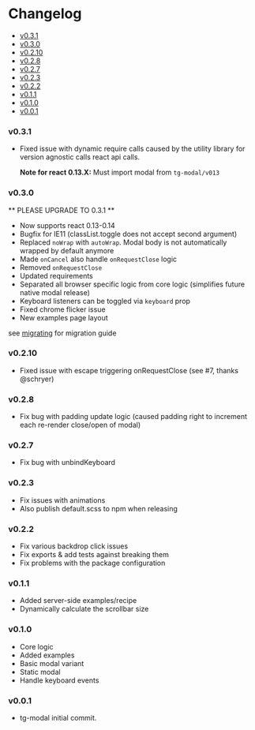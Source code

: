 <!-- START doctoc generated TOC please keep comment here to allow auto update -->
<!-- DON'T EDIT THIS SECTION, INSTEAD RE-RUN doctoc TO UPDATE -->
# Changelog

- [v0.3.1](#v031)
- [v0.3.0](#v030)
- [v0.2.10](#v0210)
- [v0.2.8](#v028)
- [v0.2.7](#v027)
- [v0.2.3](#v023)
- [v0.2.2](#v022)
- [v0.1.1](#v011)
- [v0.1.0](#v010)
- [v0.0.1](#v001)

<!-- END doctoc generated TOC please keep comment here to allow auto update -->

### v0.3.1

 * Fixed issue with dynamic require calls caused by the utility
   library for version agnostic calls react api calls.

   **Note for react 0.13.X:** Must import modal from `tg-modal/v013`

### v0.3.0

 ** PLEASE UPGRADE TO 0.3.1 **

 * Now supports react 0.13-0.14
 * Bugfix for IE11 (classList.toggle does not accept second argument)
 * Replaced `noWrap` with `autoWrap`. Modal body is not automatically wrapped
   by default anymore
 * Made `onCancel` also handle `onRequestClose` logic
 * Removed `onRequestClose`
 * Updated requirements
 * Separated all browser specific logic from core logic (simplifies future native modal release)
 * Keyboard listeners can be toggled via `keyboard` prop
 * Fixed chrome flicker issue
 * New examples page layout

 see [migrating](./Migrate.md) for migration guide

### v0.2.10

 * Fixed issue with escape triggering onRequestClose (see #7, thanks @schryer)

### v0.2.8

  * Fix bug with padding update logic (caused padding right to increment each re-render close/open of modal)

### v0.2.7

  * Fix bug with unbindKeyboard

### v0.2.3

  * Fix issues with animations
  * Also publish default.scss to npm when releasing

### v0.2.2

  * Fix various backdrop click issues
  * Fix exports & add tests against breaking them
  * Fix problems with the package configuration

### v0.1.1

  * Added server-side examples/recipe
  * Dynamically calculate the scrollbar size

### v0.1.0

  * Core logic
  * Added examples
  * Basic modal variant
  * Static modal
  * Handle keyboard events

### v0.0.1

  * tg-modal initial commit.

